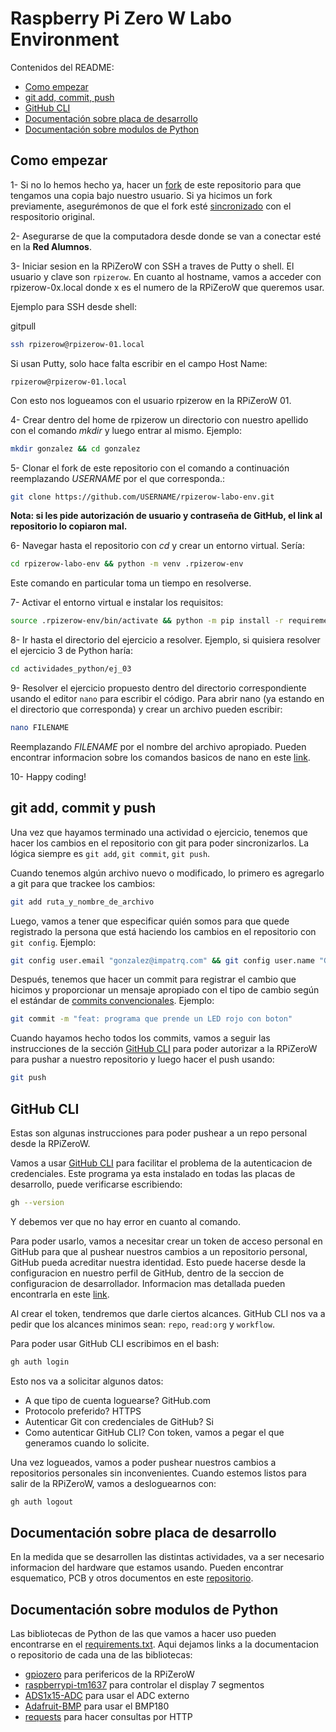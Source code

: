 # Raspberry Pi Zero W Labo Environment

Contenidos del README:

- [Como empezar](#como-empezar)
- [git add, commit, push](#git-add-commit-y-push)
- [GitHub CLI](#github-cli)
- [Documentación sobre placa de desarrollo](#documentación-sobre-placa-de-desarrollo)
- [Documentación sobre modulos de Python](#documentación-sobre-modulos-de-python)

## Como empezar

1- Si no lo hemos hecho ya, hacer un [fork](https://docs.github.com/es/pull-requests/collaborating-with-pull-requests/working-with-forks/fork-a-repo) de este repositorio para que tengamos una copia bajo nuestro usuario. Si ya hicimos un fork previamente, asegurémonos de que el fork esté [sincronizado](https://docs.github.com/es/pull-requests/collaborating-with-pull-requests/working-with-forks/syncing-a-fork) con el respositorio original. 

2- Asegurarse de que la computadora desde donde se van a conectar esté en la **Red Alumnos**.

3- Iniciar sesion en la RPiZeroW con SSH a traves de Putty o shell. El usuario y clave son `rpizerow`. En cuanto al hostname, vamos a acceder con rpizerow-0x.local donde x es el numero de la RPiZeroW que queremos usar. 

Ejemplo para SSH desde shell:

gitpull
```bash
ssh rpizerow@rpizerow-01.local
```

Si usan Putty, solo hace falta escribir en el campo Host Name:

```
rpizerow@rpizerow-01.local
```

Con esto nos logueamos con el usuario rpizerow en la RPiZeroW 01.

4- Crear dentro del home de rpizerow un directorio con nuestro apellido con el comando _mkdir_ y luego entrar al mismo. Ejemplo:

```bash
mkdir gonzalez && cd gonzalez
```

5- Clonar el fork de este repositorio con el comando a continuación reemplazando _USERNAME_ por el que corresponda.:

```bash
git clone https://github.com/USERNAME/rpizerow-labo-env.git
```

**Nota: si les pide autorización de usuario y contraseña de GitHub, el link al repositorio lo copiaron mal.**

6- Navegar hasta el repositorio con _cd_ y crear un entorno virtual. Sería:

```bash
cd rpizerow-labo-env && python -m venv .rpizerow-env
```

Este comando en particular toma un tiempo en resolverse.

7- Activar el entorno virtual e instalar los requisitos:

```bash
source .rpizerow-env/bin/activate && python -m pip install -r requirements.txt
```

8- Ir hasta el directorio del ejercicio a resolver. Ejemplo, si quisiera resolver el ejercicio 3 de Python haría:

```bash
cd actividades_python/ej_03
```

9- Resolver el ejercicio propuesto dentro del directorio correspondiente usando el editor `nano` para escribir el código. Para abrir nano (ya estando en el directorio que corresponda) y crear un archivo pueden escribir:

```bash
nano FILENAME
```

Reemplazando _FILENAME_ por el nombre del archivo apropiado. Pueden encontrar informacion sobre los comandos basicos de nano en este [link](https://www.cheatsheet.wtf/Nano/).

10- Happy coding!

## git add, commit y push

Una vez que hayamos terminado una actividad o ejercicio, tenemos que hacer los cambios en el repositorio con git para poder sincronizarlos. La lógica siempre es `git add`, `git commit`, `git push`.

Cuando tenemos algún archivo nuevo o modificado, lo primero es agregarlo a git para que trackee los cambios:

```bash
git add ruta_y_nombre_de_archivo
```

Luego, vamos a tener que especificar quién somos para que quede registrado la persona que está haciendo los cambios en el repositorio con `git config`. Ejemplo:

```bash
git config user.email "gonzalez@impatrq.com" && git config user.name "Gonzalo Gonzalez"
```

Después, tenemos que hacer un commit para registrar el cambio que hicimos y proporcionar un mensaje apropiado con el tipo de cambio según el estándar de [commits convencionales](https://github.com/angular/angular/blob/22b96b9/CONTRIBUTING.md#-commit-message-guidelines). Ejemplo:

```bash
git commit -m "feat: programa que prende un LED rojo con boton"
```

Cuando hayamos hecho todos los commits, vamos a seguir las instrucciones de la sección [GitHub CLI](#github-cli) para poder autorizar a la RPiZeroW para pushar a nuestro repositorio y luego hacer el push usando:

```bash
git push
```

## GitHub CLI

Estas son algunas instrucciones para poder pushear a un repo personal desde la RPiZeroW.

Vamos a usar [GitHub CLI](https://cli.github.com/) para facilitar el problema de la autenticacion de credenciales. Este programa ya esta instalado en todas las placas de desarrollo, puede verificarse escribiendo:

``` bash
gh --version
```

Y debemos ver que no hay error en cuanto al comando.

Para poder usarlo, vamos a necesitar crear un token de acceso personal en GitHub para que al pushear nuestros cambios a un repositorio personal, GitHub pueda acreditar nuestra identidad. Esto puede hacerse desde la configuracion en nuestro perfil de GitHub, dentro de la seccion de configuracion de desarrollador. Informacion mas detallada pueden encontrarla en este [link](https://docs.github.com/en/enterprise-server@3.9/authentication/keeping-your-account-and-data-secure/managing-your-personal-access-tokens).

Al crear el token, tendremos que darle ciertos alcances. GitHub CLI nos va a pedir que los alcances minimos sean: `repo`, `read:org` y `workflow`.

Para poder usar GitHub CLI escribimos en el bash:

```bash
gh auth login
```

Esto nos va a solicitar algunos datos:

- A que tipo de cuenta loguearse? GitHub.com
- Protocolo preferido? HTTPS
- Autenticar Git con credenciales de GitHub? Si
- Como autenticar GitHub CLI? Con token, vamos a pegar el que generamos cuando lo solicite.

Una vez logueados, vamos a poder pushear nuestros cambios a repositorios personales sin inconvenientes. Cuando estemos listos para salir de la RPiZeroW, vamos a desloguearnos con:

```bash
gh auth logout
```

## Documentación sobre placa de desarrollo

En la medida que se desarrollen las distintas actividades, va a ser necesario informacion del hardware que estamos usando. Pueden encontrar esquematico, PCB y otros documentos en este [repositorio](https://github.com/impatrq/rpizerow-labo-kit).

## Documentación sobre modulos de Python

Las bibliotecas de Python de las que vamos a hacer uso pueden encontrarse en el [requirements.txt](requirements.txt). Aqui dejamos links a la documentacion o repositorio de cada una de las bibliotecas:

- [gpiozero](https://pypi.org/project/gpiozero/) para perifericos de la RPiZeroW
- [raspberrypi-tm1637](https://pypi.org/project/raspberrypi-tm1637/) para controlar el display 7 segmentos
- [ADS1x15-ADC](https://github.com/chandrawi/ADS1x15-ADC) para usar el ADC externo
- [Adafruit-BMP](https://github.com/adafruit/Adafruit_Python_BMP) para usar el BMP180
- [requests](https://pypi.org/project/requests/) para hacer consultas por HTTP
